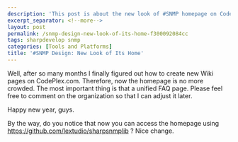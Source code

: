 ```yaml
---
description: 'This post is about the new look of #SNMP homepage on CodePlex.'
excerpt_separator: <!--more-->
layout: post
permalink: /snmp-design-new-look-of-its-home-f300092084cc
tags: sharpdevelop snmp
categories: [Tools and Platforms]
title: '#SNMP Design: New Look of Its Home'
---
```

Well, after so many months I finally figured out how to create new Wiki pages on CodePlex.com. Therefore, now the homepage is no more crowded. The most important thing is that a unified FAQ page. Please feel free to comment on the organization so that I can adjust it later.

Happy new year, guys.

By the way, do you notice that now you can access the homepage using https://github.com/lextudio/sharpsnmplib ? Nice change.
<!--more-->